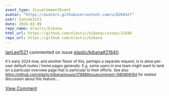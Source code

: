 ```yaml
---
event_type: IssueCommentEvent
avatar: "https://avatars.githubusercontent.com/u/828452?"
user: IanLee1521
date: 2024-03-09
repo_name: elastic/kibana
html_url: https://github.com/elastic/kibana/issues/21640
repo_url: https://github.com/elastic/kibana
---
```


<a href='https://github.com/IanLee1521' target='_blank'>IanLee1521</a> commented on issue <a href='https://github.com/elastic/kibana/issues/21640' target='_blank'>elastic/kibana#21640</a>.

<small>It's early 2024 now, and another flavor of this, perhaps a separate request, is to allow per-user default routes / home pages generally. E.g. some users in one team might want to land on a particular overview page that is particular to their efforts. See also https://github.com/elastic/kibana/issues/17888#issuecomment-1985898184 for related discussion about this feature....</small>

<a href='https://github.com/elastic/kibana/issues/21640' target='_blank'>View Comment</a>